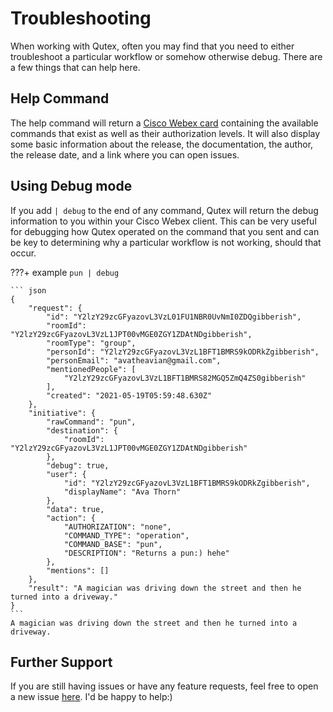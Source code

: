 # Troubleshooting

When working with Qutex, often you may find that you need to either troubleshoot a particular workflow or somehow otherwise debug. There are a few things that can help here.

## Help Command

The help command will return a [Cisco Webex card](https://developer.webex.com/docs/api/guides/cards) containing the available commands that exist as well as their authorization levels. It will also display some basic information about the release, the documentation, the author, the release date, and a link where you can open issues.

## Using Debug mode

If you add `| debug` to the end of any command, Qutex will return the debug information to you within your Cisco Webex client. This can be very useful for debugging how Qutex operated on the command that you sent and can be key to determining why a particular workflow is not working, should that occur.

???+ example
    `pun | debug`

    ``` json
    {
        "request": {
            "id": "Y2lzY29zcGFyazovL3VzL01FU1NBR0UvNmI0ZDQgibberish",
            "roomId": "Y2lzY29zcGFyazovL3VzL1JPT00vMGE0ZGY1ZDAtNDgibberish",
            "roomType": "group",
            "personId": "Y2lzY29zcGFyazovL3VzL1BFT1BMRS9kODRkZgibberish",
            "personEmail": "avatheavian@gmail.com",
            "mentionedPeople": [
                "Y2lzY29zcGFyazovL3VzL1BFT1BMRS82MGQ5ZmQ4ZS0gibberish"
            ],
            "created": "2021-05-19T05:59:48.630Z"
        },
        "initiative": {
            "rawCommand": "pun",
            "destination": {
                "roomId": "Y2lzY29zcGFyazovL3VzL1JPT00vMGE0ZGY1ZDAtNDgibberish"
            },
            "debug": true,
            "user": {
                "id": "Y2lzY29zcGFyazovL3VzL1BFT1BMRS9kODRkZgibberish",
                "displayName": "Ava Thorn"
            },
            "data": true,
            "action": {
                "AUTHORIZATION": "none",
                "COMMAND_TYPE": "operation",
                "COMMAND_BASE": "pun",
                "DESCRIPTION": "Returns a pun:) hehe"
            },
            "mentions": []
        },
        "result": "A magician was driving down the street and then he turned into a driveway."
    }
    ```
    A magician was driving down the street and then he turned into a driveway.

## Further Support

If you are still having issues or have any feature requests, feel free to open a new issue [here](https://github.com/amthorn/qutex/issues). I'd be happy to help:)